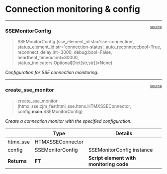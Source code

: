 # Connection monitoring & config


<!-- WARNING: THIS FILE WAS AUTOGENERATED! DO NOT EDIT! -->

------------------------------------------------------------------------

<a
href="https://github.com/cj-mills/cjm-fasthtml-sse/blob/main/cjm_fasthtml_sse/monitoring.py#L18"
target="_blank" style="float:right; font-size:smaller">source</a>

### SSEMonitorConfig

>  SSEMonitorConfig (sse_element_id:str='sse-connection',
>                        status_element_id:str='connection-status',
>                        auto_reconnect:bool=True, reconnect_delay:int=3000,
>                        debug:bool=False, heartbeat_timeout:int=30000,
>                        status_indicators:Optional[Dict[str,str]]=None)

*Configuration for SSE connection monitoring.*

------------------------------------------------------------------------

<a
href="https://github.com/cj-mills/cjm-fasthtml-sse/blob/main/cjm_fasthtml_sse/monitoring.py#L29"
target="_blank" style="float:right; font-size:smaller">source</a>

### create_sse_monitor

>  create_sse_monitor (htmx_sse:cjm_fasthtml_sse.htmx.HTMXSSEConnector,
>                          config:__main__.SSEMonitorConfig)

*Create a connection monitor with the specified configuration.*

<table>
<thead>
<tr>
<th></th>
<th><strong>Type</strong></th>
<th><strong>Details</strong></th>
</tr>
</thead>
<tbody>
<tr>
<td>htmx_sse</td>
<td>HTMXSSEConnector</td>
<td></td>
</tr>
<tr>
<td>config</td>
<td>SSEMonitorConfig</td>
<td>SSEMonitorConfig instance</td>
</tr>
<tr>
<td><strong>Returns</strong></td>
<td><strong>FT</strong></td>
<td><strong>Script element with monitoring code</strong></td>
</tr>
</tbody>
</table>
